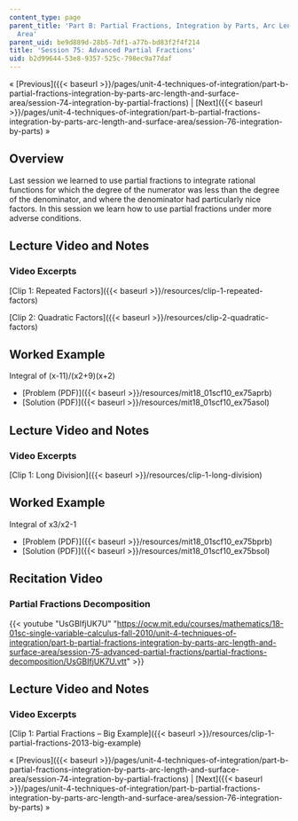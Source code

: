 ```yaml
---
content_type: page
parent_title: 'Part B: Partial Fractions, Integration by Parts, Arc Length, and Surface
  Area'
parent_uid: be9d889d-28b5-7df1-a77b-bd83f2f4f214
title: 'Session 75: Advanced Partial Fractions'
uid: b2d99644-53e8-9357-525c-798ec9a77daf
---
```


« [Previous]({{< baseurl >}}/pages/unit-4-techniques-of-integration/part-b-partial-fractions-integration-by-parts-arc-length-and-surface-area/session-74-integration-by-partial-fractions) | [Next]({{< baseurl >}}/pages/unit-4-techniques-of-integration/part-b-partial-fractions-integration-by-parts-arc-length-and-surface-area/session-76-integration-by-parts) »

Overview
--------

Last session we learned to use partial fractions to integrate rational functions for which the degree of the numerator was less than the degree of the denominator, and where the denominator had particularly nice factors. In this session we learn how to use partial fractions under more adverse conditions.

Lecture Video and Notes
-----------------------

### Video Excerpts

[Clip 1: Repeated Factors]({{< baseurl >}}/resources/clip-1-repeated-factors)

[Clip 2: Quadratic Factors]({{< baseurl >}}/resources/clip-2-quadratic-factors)

Worked Example
--------------

Integral of (x-11)/(x2+9)(x+2)

*   [Problem (PDF)]({{< baseurl >}}/resources/mit18_01scf10_ex75aprb)
*   [Solution (PDF)]({{< baseurl >}}/resources/mit18_01scf10_ex75asol)

Lecture Video and Notes
-----------------------

### Video Excerpts

[Clip 1: Long Division]({{< baseurl >}}/resources/clip-1-long-division)

Worked Example
--------------

Integral of x3/x2\-1

*   [Problem (PDF)]({{< baseurl >}}/resources/mit18_01scf10_ex75bprb)
*   [Solution (PDF)]({{< baseurl >}}/resources/mit18_01scf10_ex75bsol)

Recitation Video
----------------

### Partial Fractions Decomposition

{{< youtube "UsGBIfjUK7U" "https://ocw.mit.edu/courses/mathematics/18-01sc-single-variable-calculus-fall-2010/unit-4-techniques-of-integration/part-b-partial-fractions-integration-by-parts-arc-length-and-surface-area/session-75-advanced-partial-fractions/partial-fractions-decomposition/UsGBIfjUK7U.vtt" >}}

Lecture Video and Notes
-----------------------

### Video Excerpts

[Clip 1: Partial Fractions – Big Example]({{< baseurl >}}/resources/clip-1-partial-fractions-2013-big-example)

« [Previous]({{< baseurl >}}/pages/unit-4-techniques-of-integration/part-b-partial-fractions-integration-by-parts-arc-length-and-surface-area/session-74-integration-by-partial-fractions) | [Next]({{< baseurl >}}/pages/unit-4-techniques-of-integration/part-b-partial-fractions-integration-by-parts-arc-length-and-surface-area/session-76-integration-by-parts) »